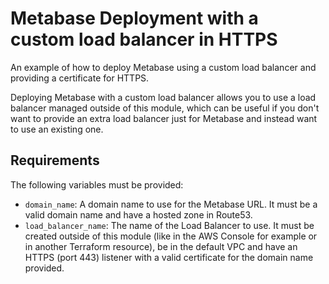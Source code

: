 # Metabase Deployment with a custom load balancer in HTTPS

An example of how to deploy Metabase using a custom load balancer and providing a certificate for HTTPS.

Deploying Metabase with a custom load balancer allows you to use a load balancer managed outside of this module, which can be useful if you don't want to provide an extra load balancer just for Metabase and instead want to use an existing one.

## Requirements

The following variables must be provided:

- `domain_name`: A domain name to use for the Metabase URL. It must be a valid domain name and have a hosted zone in Route53.
- `load_balancer_name`: The name of the Load Balancer to use. It must be created outside of this module (like in the AWS Console for example or in another Terraform resource), be in the default VPC and have an HTTPS (port 443) listener with a valid certificate for the domain name provided.
